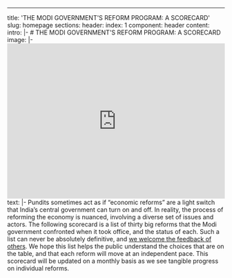 ---
title: 'THE MODI GOVERNMENT'S REFORM PROGRAM: A SCORECARD'
slug: homepage
sections:
  header:
    index: 1
    component: header
    content:
      intro: |-
        # THE MODI GOVERNMENT'S REFORM PROGRAM: A SCORECARD
      image: |-
          <iframe width="100%" height="360" src="https://www.youtube.com/embed/JL5oEXngen4?rel=0" frameborder="0" allowfullscreen=""></iframe>
      text: |-
          Pundits sometimes act as if “economic reforms” are a light switch that India’s central government can turn on and off. In reality, the process of reforming the economy is nuanced, involving a diverse set of issues and actors. The following scorecard is a list of thirty big reforms that the Modi government confronted when it took office, and the status of each. Such a list can never be absolutely definitive, and <a href="#feedback-form">we welcome the feedback of others</a>. We hope this list helps the public understand the choices that are on the table, and that each reform will move at an independent pace. This scorecard will be updated on a monthly basis as we see tangible progress on individual reforms.
